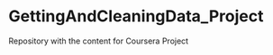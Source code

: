 GettingAndCleaningData_Project
==============================

Repository with the content for Coursera Project
